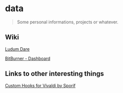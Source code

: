 # data

> Some personal informations, projects or whatever.

## Wiki

[Ludum Dare](wiki/ludumdare.md)

[BitBurner - Dashboard](wiki/bitburner_dashboard.md)

## Links to other interesting things

[Custom Hooks for Vivaldi by Sporif](https://github.com/Sporif/CustomHooks)